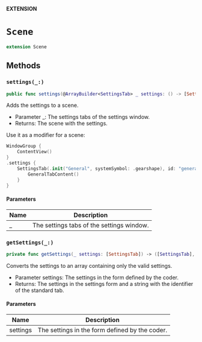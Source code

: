**EXTENSION**

# `Scene`
```swift
extension Scene
```

## Methods
### `settings(_:)`

```swift
public func settings(@ArrayBuilder<SettingsTab> _ settings: () -> [SettingsTab]) -> some Scene
```

Adds the settings to a scene.
- Parameter _: The settings tabs of the settings window.
- Returns: The scene with the settings.

Use it as a modifier for a scene:
```swift
WindowGroup {
    ContentView()
}
.settings {
    SettingsTab(.init("General", systemSymbol: .gearshape), id: "general-tab") {
        GeneralTabContent()
    }
}
```

#### Parameters

| Name | Description |
| ---- | ----------- |
| _ | The settings tabs of the settings window. |

### `getSettings(_:)`

```swift
private func getSettings(_ settings: [SettingsTab]) -> ([SettingsTab], String)
```

Converts the settings to an array containing only the valid settings.
- Parameter settings: The settings in the form defined by the coder.
- Returns: The settings in the settings form and a string with the identifier of the standard tab.

#### Parameters

| Name | Description |
| ---- | ----------- |
| settings | The settings in the form defined by the coder. |
